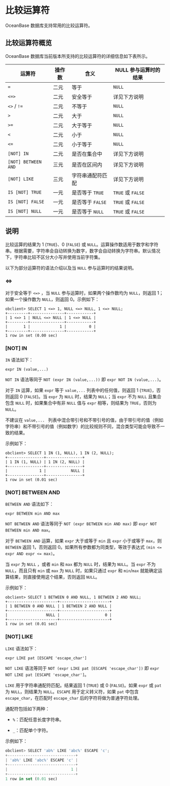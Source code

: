 比较运算符 
==========================

OceanBase 数据库支持常用的比较运算符。

比较运算符概览 
----------------------------

OceanBase 数据库当前版本所支持的比较运算符的详细信息如下表所示。


|         运算符         | 操作数 |      含义      |  NULL 参与运算时的结果   |
|---------------------|-----|--------------|------------------|
| `=`                 | 二元  | 等于           | `NULL`           |
| `<=>`               | 二元  | 安全等于         | 详见下方说明           |
| `<>` / `!=`         | 二元  | 不等于          | `NULL`           |
| `>`                 | 二元  | 大于           | `NULL`           |
| `>=`                | 二元  | 大于等于         | `NULL`           |
| `<`                 | 二元  | 小于           | `NULL`           |
| `<=`                | 二元  | 小于等于         | `NULL`           |
| `[NOT] IN`          | 二元  | 是否在集合中       | 详见下方说明           |
| `[NOT] BETWEEN AND` | 三元  | 是否在区间内       | 详见下方说明           |
| `[NOT] LIKE`        | 三元  | 字符串通配符匹配     | 详见下方说明           |
| `IS [NOT] TRUE`     | 一元  | 是否等于 `TRUE`  | `TRUE` 或 `FALSE` |
| `IS [NOT] FALSE`    | 一元  | 是否等于 `FALSE` | `TRUE` 或 `FALSE` |
| `IS [NOT] NULL`     | 一元  | 是否等于 `NULL`  | `TRUE` 或 `FALSE` |



说明 
-----------------------

比较运算的结果为 1 (`TRUE`)、0 (`FALSE`) 或 `NULL`。运算操作数适用于数字和字符串。根据需要，字符串会自动转换为数字，数字会自动转换为字符串。默认情况下，字符串比较不区分大小写并使用当前字符集。

以下为部分运算符的语法介绍以及当 `NULL` 参与运算时的结果说明。

### \<=\> 

对于安全等于 `<=>` ，当 `NULL` 参与运算时，如果两个操作数均为 `NULL`，则返回 1；如果一个操作数为 `NULL`，则返回 0。示例如下：

```unknow
obclient> SELECT 1 <=> 1, NULL <=> NULL, 1 <=> NULL;
+---------+---------------+------------+
| 1 <=> 1 | NULL <=> NULL | 1 <=> NULL |
+---------+---------------+------------+
|       1 |             1 |          0 |
+---------+---------------+------------+
1 row in set (0.00 sec)
```



### \[NOT\] IN 

`IN` 语法如下：

```unknow
expr IN (value,...)
```



`NOT IN` 语法等同于 `NOT (expr IN (value,...))` 即 `expr NOT IN (value,...)`。

对于 `IN` 运算，如果 `expr` 等于 `value,...` 列表中的任何值，则返回 1 (`TRUE`)，否则返回 0 (`FALSE`)。当 `expr` 为 `NULL` 时，结果为 `NULL`；当 `expr` 不为 `NULL` 且集合包含 `NULL` 时，如果集合中有非 `NULL` 值与 `expr` 相等，则结果为 `TRUE`，否则为 `NULL`。

不建议在 `value,... ` 列表中混合带引号和不带引号的值，由于带引号的值（例如字符串）和不带引号的值（例如数字）的比较规则不同，混合类型可能会导致不一致的结果。

示例如下：

```unknow
obclient> SELECT 1 IN (1, NULL), 1 IN (2, NULL);
+----------------+----------------+
| 1 IN (1, NULL) | 1 IN (2, NULL) |
+----------------+----------------+
|              1 |           NULL |
+----------------+----------------+
1 row in set (0.01 sec)
```



### \[NOT\] BETWEEN AND 

`BETWEEN AND` 语法如下：

```unknow
expr BETWEEN min AND max
```



`NOT BETWEEN AND` 语法等同于 `NOT (expr BETWEEN min AND max)` 即 `expr NOT BETWEEN min AND max`。

对于 `BETWEEN AND` 运算，如果 `expr` 大于或等于 `min` 且 `expr` 小于或等于 `max`，则 `BETWEEN` 返回 1，否则返回 0。如果所有参数都为同类型，等效于表达式 `(min <= expr AND expr <= max)`。

当 `expr` 为 `NULL` ，或者 `min` 和 `max` 都为 `NULL` 时，结果为 `NULL`。当 `expr` 不为 `NULL`，而且只有 `min` 或 `max` 为 `NULL` 时，如果只通过 `expr` 和 `min`/`max` 就能确定运算结果，则直接使用这个结果，否则返回 `NULL`。

示例如下：

```unknow
obclient> SELECT 1 BETWEEN 0 AND NULL, 1 BETWEEN 2 AND NULL;
+----------------------+----------------------+
| 1 BETWEEN 0 AND NULL | 1 BETWEEN 2 AND NULL |
+----------------------+----------------------+
|                 NULL |                    0 |
+----------------------+----------------------+
1 row in set (0.01 sec)
```



### \[NOT\] LIKE 

`LIKE` 语法如下：

```unknow
expr LIKE pat [ESCAPE 'escape_char']
```



`NOT LIKE` 语法等同于 `NOT (expr LIKE pat [ESCAPE 'escape_char'])` 即 `expr NOT LIKE pat [ESCAPE 'escape_char']`。

`LIKE` 用于字符串通配符匹配。结果返回 1 (`TRUE`) 或 0 (`FALSE`)。如果 `expr` 或 `pat` 为 `NULL`，则结果为 `NULL`。`ESCAPE` 用于定义转义符，如果 `pat` 中包含 `escape_char`，在匹配时 `escape_char` 后的字符将做为普通字符处理。

通配符包括如下两种：

* `%`：匹配任意长度字符串。

  

* `_`：匹配单个字符。

  




示例如下：

```javascript
obclient> SELECT 'ab%' LIKE 'abc%' ESCAPE 'c';
+------------------------------+
| 'ab%' LIKE 'abc%' ESCAPE 'c' |
+------------------------------+
|                            1 |
+------------------------------+
1 row in set (0.01 sec)
```


